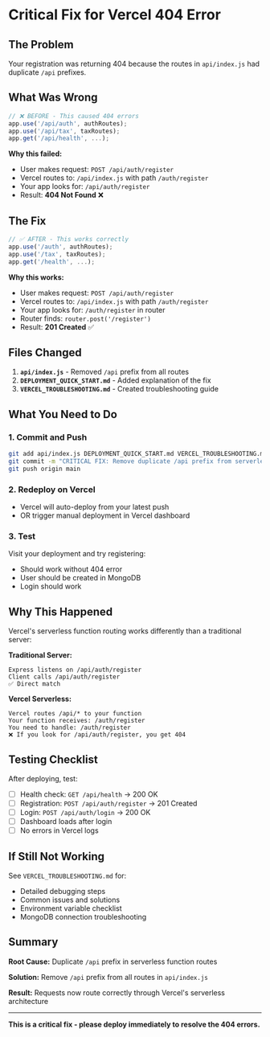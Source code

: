 # Critical Fix for Vercel 404 Error

## The Problem

Your registration was returning 404 because the routes in `api/index.js` had duplicate `/api` prefixes.

## What Was Wrong

```javascript
// ❌ BEFORE - This caused 404 errors
app.use('/api/auth', authRoutes);
app.use('/api/tax', taxRoutes);
app.get('/api/health', ...);
```

**Why this failed:**
- User makes request: `POST /api/auth/register`
- Vercel routes to: `/api/index.js` with path `/auth/register`
- Your app looks for: `/api/auth/register` 
- Result: **404 Not Found** ❌

## The Fix

```javascript
// ✅ AFTER - This works correctly
app.use('/auth', authRoutes);
app.use('/tax', taxRoutes);
app.get('/health', ...);
```

**Why this works:**
- User makes request: `POST /api/auth/register`
- Vercel routes to: `/api/index.js` with path `/auth/register`
- Your app looks for: `/auth/register` in router
- Router finds: `router.post('/register')`
- Result: **201 Created** ✅

## Files Changed

1. **`api/index.js`** - Removed `/api` prefix from all routes
2. **`DEPLOYMENT_QUICK_START.md`** - Added explanation of the fix
3. **`VERCEL_TROUBLESHOOTING.md`** - Created troubleshooting guide

## What You Need to Do

### 1. Commit and Push

```bash
git add api/index.js DEPLOYMENT_QUICK_START.md VERCEL_TROUBLESHOOTING.md
git commit -m "CRITICAL FIX: Remove duplicate /api prefix from serverless routes"
git push origin main
```

### 2. Redeploy on Vercel

- Vercel will auto-deploy from your latest push
- OR trigger manual deployment in Vercel dashboard

### 3. Test

Visit your deployment and try registering:
- Should work without 404 error
- User should be created in MongoDB
- Login should work

## Why This Happened

Vercel's serverless function routing works differently than a traditional server:

**Traditional Server:**
```
Express listens on /api/auth/register
Client calls /api/auth/register
✅ Direct match
```

**Vercel Serverless:**
```
Vercel routes /api/* to your function
Your function receives: /auth/register
You need to handle: /auth/register
❌ If you look for /api/auth/register, you get 404
```

## Testing Checklist

After deploying, test:

- [ ] Health check: `GET /api/health` → 200 OK
- [ ] Registration: `POST /api/auth/register` → 201 Created
- [ ] Login: `POST /api/auth/login` → 200 OK
- [ ] Dashboard loads after login
- [ ] No errors in Vercel logs

## If Still Not Working

See `VERCEL_TROUBLESHOOTING.md` for:
- Detailed debugging steps
- Common issues and solutions
- Environment variable checklist
- MongoDB connection troubleshooting

## Summary

**Root Cause:** Duplicate `/api` prefix in serverless function routes

**Solution:** Remove `/api` prefix from all routes in `api/index.js`

**Result:** Requests now route correctly through Vercel's serverless architecture

---

**This is a critical fix - please deploy immediately to resolve the 404 errors.**

